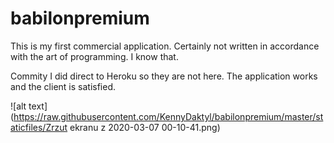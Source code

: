 # babilonpremium
This is my first commercial application. Certainly not written in accordance with the art of programming. I know that.

Commity I did direct to Heroku so they are not here. The application works and the client is satisfied.

![alt text](https://raw.githubusercontent.com/KennyDaktyl/babilonpremium/master/staticfiles/Zrzut ekranu z 2020-03-07 00-10-41.png)
